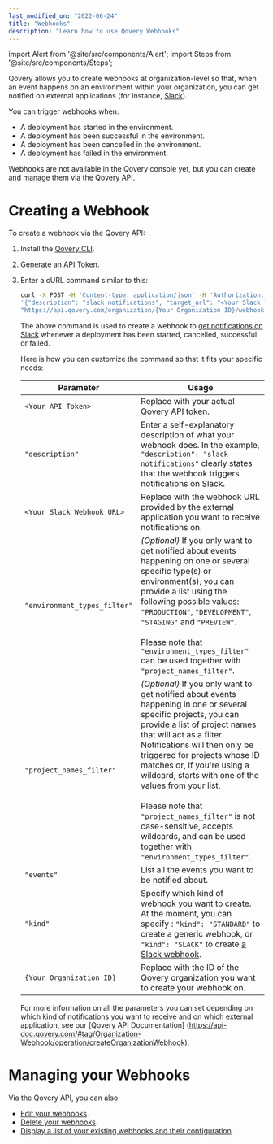 ```yaml
---
last_modified_on: "2022-06-24"
title: "Webhooks"
description: "Learn how to use Qovery Webhooks"
---
```


import Alert from '@site/src/components/Alert';
import Steps from '@site/src/components/Steps';

Qovery allows you to create webhooks at organization-level so that, when an event happens on an environment within your organization, you can get notified on external applications (for instance, [Slack][docs.using-qovery.integration.slack]).

You can trigger webhooks when:

* A deployment has started in the environment.
* A deployment has been successful in the environment.
* A deployment has been cancelled in the environment.
* A deployment has failed in the environment.

<Alert type="info">

Webhooks are not available in the Qovery console yet, but you can create and manage them via the Qovery API.

</Alert>

# Creating a Webhook

To create a webhook via the Qovery API:

<Steps headingDepth={3}>
<ol>
<li>

Install the [Qovery CLI][docs.using-qovery.interface.cli].

</li>
<li>

Generate an [API Token][docs.using-qovery.interface.cli#generate-api-token].

</li>
<li>

Enter a cURL command similar to this:

```bash
curl -X POST -H 'Content-type: application/json' -H 'Authorization: Token <Your API Token>' -d \
'{"description": "slack notifications", "target_url": "<Your Slack Webhook URL>", "environment_types_filter": ["PRODUCTION", "STAGING"], "project_names_filter": ["product*", "analytics"], "events": ["DEPLOYMENT_STARTED", "DEPLOYMENT_CANCELLED", "DEPLOYMENT_SUCCESSFUL", "DEPLOYMENT_FAILURE"], "kind": "SLACK", "enabled": true}' \
"https://api.qovery.com/organization/{Your Organization ID}/webhook"
```
The above command is used to create a webhook to [get notifications on Slack][docs.using-qovery.integration.slack] whenever a deployment has been started, cancelled, successful or failed.

Here is how you can customize the command so that it fits your specific needs:

|     Parameter                | Usage                                                                                                                                                                                                                                                                                                                                                                                                                                                                                            |
|------------------------------|--------------------------------------------------------------------------------------------------------------------------------------------------------------------------------------------------------------------------------------------------------------------------------------------------------------------------------------------------------------------------------------------------------------------------------------------------------------------------------------------------|
| `<Your API Token>`           | Replace with your actual Qovery API token.                                                                                                                                                                                                                                                                                                                                                                                                                                                       |
| `"description"`              | Enter a self-explanatory description of what your webhook does. In the example, `"description": "slack notifications"` clearly states that the webhook triggers notifications on Slack.                                                                                                                                                                                                                                                                                                          | 
| `<Your Slack Webhook URL>`   | Replace with the webhook URL provided by the external application you want to receive notifications on.                                                                                                                                                                                                                                                                                                                                                                                          |   
| `"environment_types_filter"` | *(Optional)* If you only want to get notified about events happening on one or several specific type(s) or environment(s), you can provide a list using the following possible values: `"PRODUCTION"`, `"DEVELOPMENT"`, `"STAGING"` and `"PREVIEW"`. <br /> <br /> Please note that `"environment_types_filter"` can be used together with `"project_names_filter"`.                                                                                                                             |
| `"project_names_filter"`     | *(Optional)* If you only want to get notified about events happening in one or several specific projects, you can provide a list of project names that will act as a filter. Notifications will then only be triggered for projects whose ID matches or, if you're using a wildcard, starts with one of the values from your list. <br /> <br /> Please note that `"project_names_filter"` is not case-sensitive, accepts wildcards, and can be used together with `"environment_types_filter"`. |
| `"events"`                   | List all the events you want to be notified about.                                                                                                                                                                                                                                                                                                                                                                                                                                               |
| `"kind"`                     | Specify which kind of webhook you want to create. At the moment, you can specify : `"kind": "STANDARD"` to create a generic webhook, or `"kind": "SLACK"` to create [a Slack webhook][docs.using-qovery.integration.slack].                                                                                                                                                                                                                                                                      |
| `{Your Organization ID}`     | Replace with the ID of the Qovery organization you want to create your webhook on.                                                                                                                                                                                                                                                                                                                                                                                                               | 

For more information on all the parameters you can set depending on which kind of notifications you want to receive and on which external application, see our [Qovery API Documentation] (https://api-doc.qovery.com/#tag/Organization-Webhook/operation/createOrganizationWebhook).

</li>
</ol>
</Steps>

# Managing your Webhooks

Via the Qovery API, you can also:

* [Edit your webhooks](https://api-doc.qovery.com/#tag/Organization-Webhook/operation/editOrganizationWebhook).
* [Delete your webhooks](https://api-doc.qovery.com/#tag/Organization-Webhook/operation/deleteOrganizationWebhook).
* [Display a list of your existing webhooks and their configuration](https://api-doc.qovery.com/#tag/Organization-Webhook/operation/listOrganizationWebHooks).


[docs.using-qovery.integration.slack]: /docs/using-qovery/integration/slack/
[docs.using-qovery.interface.cli#generate-api-token]: /docs/using-qovery/interface/cli/#generate-api-token
[docs.using-qovery.interface.cli]: /docs/using-qovery/interface/cli/
